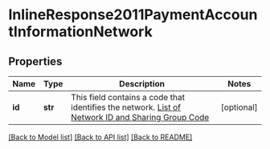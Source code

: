 # InlineResponse2011PaymentAccountInformationNetwork

## Properties
Name | Type | Description | Notes
------------ | ------------- | ------------- | -------------
**id** | **str** | This field contains a code that identifies the network. [List of Network ID and Sharing Group Code](https://developer.visa.com/request_response_codes#network_id_and_sharing_group_code)  | [optional] 

[[Back to Model list]](../README.md#documentation-for-models) [[Back to API list]](../README.md#documentation-for-api-endpoints) [[Back to README]](../README.md)


